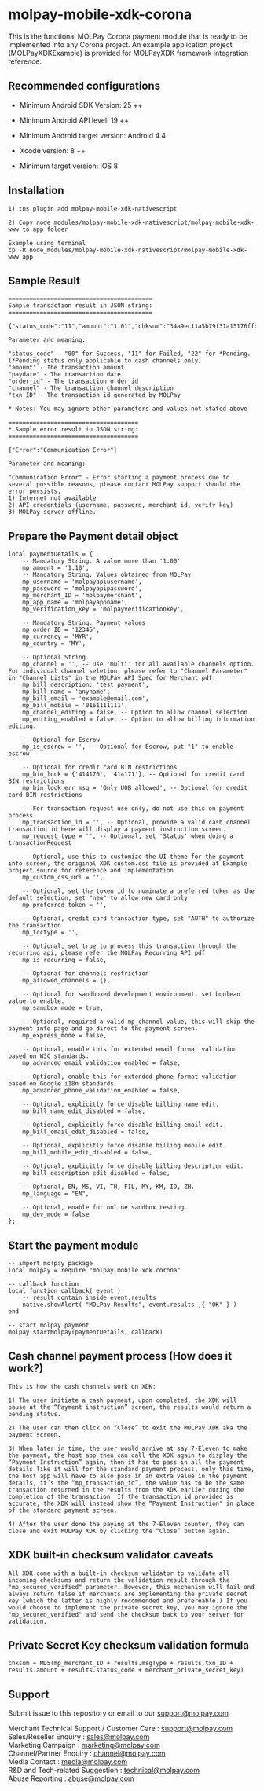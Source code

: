 <!--
 # license: Copyright © 2011-2016 MOLPay Sdn Bhd. All Rights Reserved. 
 -->

# molpay-mobile-xdk-corona

This is the functional MOLPay Corona payment module that is ready to be implemented into any Corona project. An example application project (MOLPayXDKExample) is provided for MOLPayXDK framework integration reference.

## Recommended configurations

- Minimum Android SDK Version: 25 ++

- Minimum Android API level: 19 ++

- Minimum Android target version: Android 4.4

- Xcode version: 8 ++

- Minimum target version: iOS 8

## Installation

```
1) tns plugin add molpay-mobile-xdk-nativescript

2) Copy node_modules/molpay-mobile-xdk-nativescript/molpay-mobile-xdk-www to app folder

Example using terminal 
cp -R node_modules/molpay-mobile-xdk-nativescript/molpay-mobile-xdk-www app
```

## Sample Result

```
=========================================
Sample transaction result in JSON string:
=========================================

{"status_code":"11","amount":"1.01","chksum":"34a9ec11a5b79f31a15176ffbcac76cd","pInstruction":0,"msgType":"C6","paydate":1459240430,"order_id":"3q3rux7dj","err_desc":"","channel":"Credit","app_code":"439187","txn_ID":"6936766"}

Parameter and meaning:

"status_code" - "00" for Success, "11" for Failed, "22" for *Pending. 
(*Pending status only applicable to cash channels only)
"amount" - The transaction amount
"paydate" - The transaction date
"order_id" - The transaction order id
"channel" - The transaction channel description
"txn_ID" - The transaction id generated by MOLPay

* Notes: You may ignore other parameters and values not stated above

=====================================
* Sample error result in JSON string:
=====================================

{"Error":"Communication Error"}

Parameter and meaning:

"Communication Error" - Error starting a payment process due to several possible reasons, please contact MOLPay support should the error persists.
1) Internet not available
2) API credentials (username, password, merchant id, verify key)
3) MOLPay server offline.
```

## Prepare the Payment detail object

```
local paymentDetails = {
    -- Mandatory String. A value more than '1.00'
    mp_amount = '1.10',
    -- Mandatory String. Values obtained from MOLPay
    mp_username = 'molpayapiusername',
    mp_password = 'molpayapipassword',
    mp_merchant_ID = 'molpaymerchant',
    mp_app_name = 'molpayappname',
    mp_verification_key = 'molpayverificationkey',

    -- Mandatory String. Payment values
    mp_order_ID = '12345',
    mp_currency = 'MYR',
    mp_country = 'MY',

    -- Optional String.
    mp_channel = '', -- Use 'multi' for all available channels option. For individual channel seletion, please refer to "Channel Parameter" in "Channel Lists" in the MOLPay API Spec for Merchant pdf. 
    mp_bill_description: 'test payment',
    mp_bill_name = 'anyname',
    mp_bill_email = 'example@email.com',
    mp_bill_mobile = '0161111111',
    mp_channel_editing = false, -- Option to allow channel selection.
    mp_editing_enabled = false, -- Option to allow billing information editing.

    -- Optional for Escrow
    mp_is_escrow = '', -- Optional for Escrow, put "1" to enable escrow

    -- Optional for credit card BIN restrictions
    mp_bin_lock = {'414170', '414171'}, -- Optional for credit card BIN restrictions
    mp_bin_lock_err_msg = 'Only UOB allowed', -- Optional for credit card BIN restrictions

    -- For transaction request use only, do not use this on payment process
    mp_transaction_id = '', -- Optional, provide a valid cash channel transaction id here will display a payment instruction screen.
    mp_request_type = '', -- Optional, set 'Status' when doing a transactionRequest

    -- Optional, use this to customize the UI theme for the payment info screen, the original XDK custom.css file is provided at Example project source for reference and implementation.
    mp_custom_css_url = '',

    -- Optional, set the token id to nominate a preferred token as the default selection, set "new" to allow new card only
    mp_preferred_token = '',

    -- Optional, credit card transaction type, set "AUTH" to authorize the transaction
    mp_tcctype = '',

    -- Optional, set true to process this transaction through the recurring api, please refer the MOLPay Recurring API pdf  
    mp_is_recurring = false,

    -- Optional for channels restriction 
    mp_allowed_channels = {},

    -- Optional for sandboxed development environment, set boolean value to enable.
    mp_sandbox_mode = true,

    -- Optional, required a valid mp_channel value, this will skip the payment info page and go direct to the payment screen.
    mp_express_mode = false,

    -- Optional, enable this for extended email format validation based on W3C standards.
    mp_advanced_email_validation_enabled = false,
    
    -- Optional, enable this for extended phone format validation based on Google i18n standards.
    mp_advanced_phone_validation_enabled = false,
    
    -- Optional, explicitly force disable billing name edit.
    mp_bill_name_edit_disabled = false,

    -- Optional, explicitly force disable billing email edit.
    mp_bill_email_edit_disabled = false,

    -- Optional, explicitly force disable billing mobile edit.
    mp_bill_mobile_edit_disabled = false,

    -- Optional, explicitly force disable billing description edit.
    mp_bill_description_edit_disabled = false,

    -- Optional, EN, MS, VI, TH, FIL, MY, KM, ID, ZH.
    mp_language = "EN",

    -- Optional, enable for online sandbox testing.
    mp_dev_mode = false
};
```

## Start the payment module

```
-- import molpay package
local molpay = require "molpay.mobile.xdk.corona"

-- callback function
local function callback( event )
    -- result contain inside event.results
    native.showAlert( "MOLPay Results", event.results ,{ "OK" } )
end

-- start molpay payment
molpay.startMolpay(paymentDetails, callback)
```

## Cash channel payment process (How does it work?)

    This is how the cash channels work on XDK:
    
    1) The user initiate a cash payment, upon completed, the XDK will pause at the “Payment instruction” screen, the results would return a pending status.
    
    2) The user can then click on “Close” to exit the MOLPay XDK aka the payment screen.
    
    3) When later in time, the user would arrive at say 7-Eleven to make the payment, the host app then can call the XDK again to display the “Payment Instruction” again, then it has to pass in all the payment details like it will for the standard payment process, only this time, the host app will have to also pass in an extra value in the payment details, it’s the “mp_transaction_id”, the value has to be the same transaction returned in the results from the XDK earlier during the completion of the transaction. If the transaction id provided is accurate, the XDK will instead show the “Payment Instruction" in place of the standard payment screen.
    
    4) After the user done the paying at the 7-Eleven counter, they can close and exit MOLPay XDK by clicking the “Close” button again.

## XDK built-in checksum validator caveats 

    All XDK come with a built-in checksum validator to validate all incoming checksums and return the validation result through the "mp_secured_verified" parameter. However, this mechanism will fail and always return false if merchants are implementing the private secret key (which the latter is highly recommended and prefereable.) If you would choose to implement the private secret key, you may ignore the "mp_secured_verified" and send the checksum back to your server for validation. 

## Private Secret Key checksum validation formula

    chksum = MD5(mp_merchant_ID + results.msgType + results.txn_ID + results.amount + results.status_code + merchant_private_secret_key)

## Support

Submit issue to this repository or email to our support@molpay.com

Merchant Technical Support / Customer Care : support@molpay.com<br>
Sales/Reseller Enquiry : sales@molpay.com<br>
Marketing Campaign : marketing@molpay.com<br>
Channel/Partner Enquiry : channel@molpay.com<br>
Media Contact : media@molpay.com<br>
R&D and Tech-related Suggestion : technical@molpay.com<br>
Abuse Reporting : abuse@molpay.com
